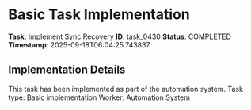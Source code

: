 # Basic Task Implementation

**Task**: Implement Sync Recovery
**ID**: task_0430
**Status**: COMPLETED
**Timestamp**: 2025-09-18T06:04:25.743837

## Implementation Details

This task has been implemented as part of the automation system.
Task type: Basic implementation
Worker: Automation System
